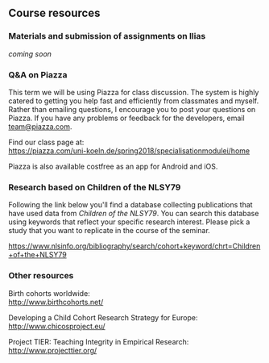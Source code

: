 
## Course resources

### Materials and submission of assignments on Ilias

*coming soon*

### Q&A on Piazza

This term we will be using Piazza for class discussion. The system is highly catered to getting you help fast and efficiently from classmates and myself. Rather than emailing questions, I encourage you to post your questions on Piazza. If you have any problems or feedback for the developers, email team@piazza.com.

Find our class page at:  
<https://piazza.com/uni-koeln.de/spring2018/specialisationmodulei/home>

Piazza is also available costfree as an app for Android and iOS.

### Research based on Children of the NLSY79

Following the link below you'll find a database collecting publications that have used data from *Children of the NLSY79*. You can search this database using keywords that reflect your specific research interest. Please pick a study that you want to replicate in the course of the seminar. 

<https://www.nlsinfo.org/bibliography/search/cohort+keyword/chrt=Children+of+the+NLSY79>

### Other resources

Birth cohorts worldwide:  
<http://www.birthcohorts.net/>

Developing a Child Cohort Research Strategy for Europe:  
<http://www.chicosproject.eu/>

Project TIER: Teaching Integrity in Empirical Research:  
<http://www.projecttier.org/>

